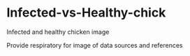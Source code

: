 # Infected-vs-Healthy-chick
Infected and healthy chicken image 

Provide respiratory for image of data sources and references
